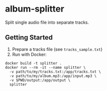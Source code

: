 # album-splitter
Split single audio file into separate tracks.

## Getting Started

1. Prepare a tracks file (see `tracks_sample.txt`)
2. Run with Docker:

```
docker build -t splitter .
docker run --rm -it --name splitter \
  -v path/to/my/tracks.txt:/app/tracks.txt \
  -v path/to/my/album.mp3:/app/input.mp3 \
  -v $PWD/output:/app/output \
  splitter
```
